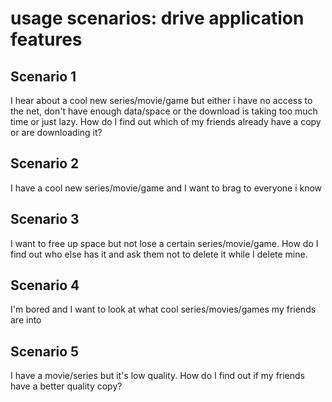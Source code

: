 # usage scenarios: drive application features

## Scenario 1

I hear about a cool new series/movie/game but either i have no access to the net, don't have enough data/space or the download is taking too much time or just lazy. How do I find out which of my friends already have a copy or are downloading it?

## Scenario 2

I have a cool new series/movie/game and I want to brag to everyone i know

## Scenario 3
I want to free up space but not lose a certain series/movie/game. How do I find out who else has it and ask them not to delete it while I delete mine.

## Scenario 4
I'm bored and I want to look at what cool series/movies/games my friends are into

## Scenario 5
I have a movie/series but it's low quality. How do I find out if my friends have a better quality copy?
